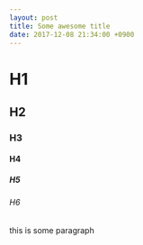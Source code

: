 ```yaml
---
layout: post
title: Some awesome title
date: 2017-12-08 21:34:00 +0900
---
```


# H1
## H2
### H3
#### H4
##### H5
###### H6

this is some paragraph
